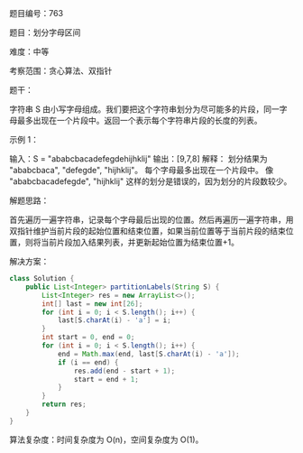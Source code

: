 题目编号：763

题目：划分字母区间

难度：中等

考察范围：贪心算法、双指针

题干：

字符串 S 由小写字母组成。我们要把这个字符串划分为尽可能多的片段，同一字母最多出现在一个片段中。返回一个表示每个字符串片段的长度的列表。

示例 1：

输入：S = "ababcbacadefegdehijhklij"
输出：[9,7,8]
解释：
划分结果为 "ababcbaca", "defegde", "hijhklij"。
每个字母最多出现在一个片段中。
像 "ababcbacadefegde", "hijhklij" 这样的划分是错误的，因为划分的片段数较少。

解题思路：

首先遍历一遍字符串，记录每个字母最后出现的位置。然后再遍历一遍字符串，用双指针维护当前片段的起始位置和结束位置，如果当前位置等于当前片段的结束位置，则将当前片段加入结果列表，并更新起始位置为结束位置+1。

解决方案：

```java
class Solution {
    public List<Integer> partitionLabels(String S) {
        List<Integer> res = new ArrayList<>();
        int[] last = new int[26];
        for (int i = 0; i < S.length(); i++) {
            last[S.charAt(i) - 'a'] = i;
        }
        int start = 0, end = 0;
        for (int i = 0; i < S.length(); i++) {
            end = Math.max(end, last[S.charAt(i) - 'a']);
            if (i == end) {
                res.add(end - start + 1);
                start = end + 1;
            }
        }
        return res;
    }
}
```

算法复杂度：时间复杂度为 O(n)，空间复杂度为 O(1)。